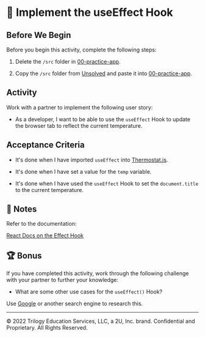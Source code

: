 # 📖 Implement the useEffect Hook

## Before We Begin

Before you begin this activity, complete the following steps:

1. Delete the `/src` folder in [00-practice-app](../00-practice-app/).

2. Copy the `/src` folder from [Unsolved](./Unsolved/) and paste it into [00-practice-app](../00-practice-app/).

## Activity

Work with a partner to implement the following user story:

- As a developer, I want to be able to use the `useEffect` Hook to update the browser tab to reflect the current temperature.

## Acceptance Criteria

- It's done when I have imported `useEffect` into [Thermostat.js](../00-React-App/src/components/Thermostat.js).

- It's done when I have set a value for the `temp` variable.

- It's done when I have used the `useEffect` Hook to set the `document.title` to the current temperature.

## 📝 Notes

Refer to the documentation:

[React Docs on the Effect Hook](https://reactjs.org/docs/hooks-effect.html)

## 🏆 Bonus

If you have completed this activity, work through the following challenge with your partner to further your knowledge:

- What are some other use cases for the `useEffect()` Hook?

Use [Google](https://www.google.com) or another search engine to research this.

---

© 2022 Trilogy Education Services, LLC, a 2U, Inc. brand. Confidential and Proprietary. All Rights Reserved.
